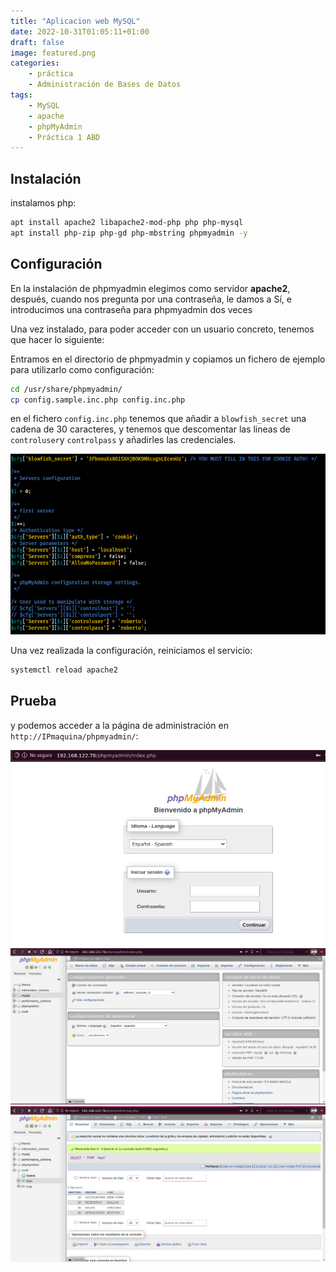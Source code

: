 ```yaml
---
title: "Aplicacion web MySQL"
date: 2022-10-31T01:05:11+01:00
draft: false
image: featured.png
categories:
    - práctica
    - Administración de Bases de Datos
tags:
    - MySQL
    - apache
    - phpMyAdmin
    - Práctica 1 ABD
---
```


## Instalación

instalamos php:

```bash
apt install apache2 libapache2-mod-php php php-mysql
apt install php-zip php-gd php-mbstring phpmyadmin -y
```

## Configuración

En la instalación de phpmyadmin elegimos como servidor **apache2**, después, cuando nos pregunta por una contraseña, le damos a Sí, e introducimos una contraseña para phpmyadmin dos veces

Una vez instalado, para poder acceder con un usuario concreto, tenemos que hacer lo siguiente:

Entramos en el directorio de phpmyadmin y copiamos un fichero de ejemplo para utilizarlo como configuración:

```bash
cd /usr/share/phpmyadmin/
cp config.sample.inc.php config.inc.php
```

en el fichero `config.inc.php` tenemos que añadir a `blowfish_secret` una cadena de 30 caracteres, y tenemos que descomentar las lineas de `controluser`y `controlpass` y añadirles las credenciales.

![fichero_conf](fichero_conf.png)

Una vez realizada la configuración, reiniciamos el servicio:

```bash
systemctl reload apache2
```

## Prueba

y podemos acceder a la página de administración en `http://IPmaquina/phpmyadmin/`:

![login](login.png)
![home](home.png)
![tablas](tablas.png)